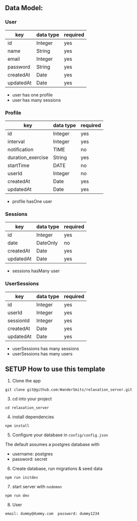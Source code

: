 ## Data Model:

### User

| key       | data type | required |
| --------- | --------- | -------- |
| id        | Integer   | yes      |
| name      | String    | yes      |
| email     | Integer   | yes      |
| password  | String    | yes      |
| createdAt | Date      | yes      |
| updatedAt | Date      | yes      |

- user has one profile
- user has many sessions

### Profile

| key               | data type | required |
| ----------------- | --------- | -------- |
| id                | Integer   | yes      |
| interval          | Integer   | yes      |
| notification      | TIME      | no       |
| duration_exercise | String    | yes      |
| startTime         | DATE      | no       |
| userId            | Integer   | no       |
| createdAt         | Date      | yes      |
| updatedAt         | Date      | yes      |

- profile hasOne user

### Sessions

| key       | data type | required |
| --------- | --------- | -------- |
| id        | Integer   | yes      |
| date      | DateOnly  | no       |
| createdAt | Date      | yes      |
| updatedAt | Date      | yes      |

- sessions hasMany user

### UserSessions

| key       | data type | required |
| --------- | --------- | -------- |
| id        | Integer   | yes      |
| userId    | Integer   | yes      |
| sessionId | Integer   | yes      |
| createdAt | Date      | yes      |
| updatedAt | Date      | yes      |

- userSessions has many sessions
- userSessions has many users

## SETUP How to use this template

1. Clone the app

```
git clone git@github.com:WanderSmits/relaxation_server.git
```

3. cd into your project

```
cd relaxation_server
```

4. install dependencies

```
npm install
```

5. Configure your database in `config/config.json`

The default assumes a postgres database with

- username: postgres
- password: secret

6. Create database, run migrations & seed data

```
npm run initdev
```

7. start server with `nodemon`

```
npm run dev
```

8. User

```
email: dummy@dummy.com  password: dummy1234
```
